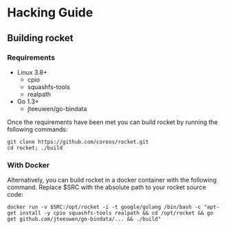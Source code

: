 # Hacking Guide

## Building rocket

### Requirements

* Linux 3.8+
  * cpio
  * squashfs-tools
  * realpath
* Go 1.3+
  * jteeuwen/go-bindata

Once the requirements have been met you can build rocket by running the following commands:

```
git clone https://github.com/coreos/rocket.git
cd rocket; ./build
```

### With Docker

Alternatively, you can build rocket in a docker container with the following command. Replace $SRC with the absolute path to your rocket source code:

```
docker run -v $SRC:/opt/rocket -i -t google/golang /bin/bash -c "apt-get install -y cpio squashfs-tools realpath && cd /opt/rocket && go get github.com/jteeuwen/go-bindata/... && ./build"
```
